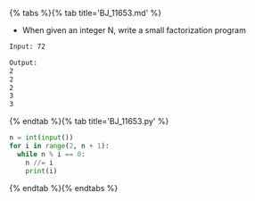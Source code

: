 {% tabs %}{% tab title='BJ_11653.md' %}

* When given an integer N, write a small factorization program

```txt
Input: 72

Output:
2
2
2
3
3
```

{% endtab %}{% tab title='BJ_11653.py' %}

```py
n = int(input())
for i in range(2, n + 1):
  while n % i == 0:
    n //= i
    print(i)
```

{% endtab %}{% endtabs %}
